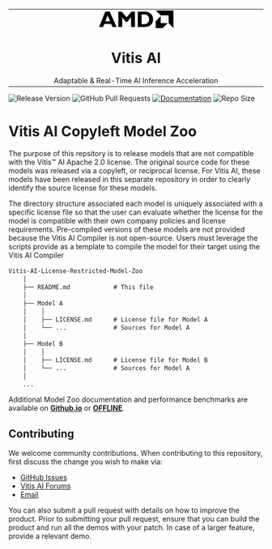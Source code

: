 <table class="sphinxhide">
 <tr>
   <td align="center"><img src="https://raw.githubusercontent.com/Xilinx/Image-Collateral/main/xilinx-logo.png" width="30%"/><h1>Vitis AI</h1><h0>Adaptable & Real-Time AI Inference Acceleration</h0>
   </td>
 </tr>
</table>

![Release Version](https://img.shields.io/github/v/release/Xilinx/Vitis-AI-Copyleft-Model-Zoo)
![GitHub Pull Requests](https://img.shields.io/github/issues-pr-raw/Xilinx/Vitis-AI-Copyleft-Model-Zoo)
[![Documentation](https://img.shields.io/badge/documentation-github.IO-blue.svg)](https://xilinx.github.io/Vitis-AI/)
![Repo Size](https://img.shields.io/github/repo-size/Xilinx/Vitis-AI-Copyleft-Model-Zoo)

# Vitis AI Copyleft Model Zoo

The purpose of this repsitory is to release models that are not compatible with the Vitis™ AI Apache 2.0 license.  The original source code for these models was released via a copyleft, or reciprocal license.  For Vitis AI, these models have been released in this separate repository in order to clearly identify the source license for these models.

The directory structure associated each model is uniquely associated with a specific license file so that the user can evaluate whether the license for the model is compatible with their own company policies and license requirements.  Pre-compiled versions of these models are not provided because the Vitis AI Compiler is not open-source.  Users must leverage the scripts provide as a template to compile the model for their target using the Vitis AI Compiler
        
    Vitis-AI-License-Restricted-Model-Zoo
        │
        ├── README.md            # This file
        │
        ├── Model A  
        │    │    
        │    ├── LICENSE.md      # License file for Model A
        │    └── ...             # Sources for Model A
        │
        ├── Model B 
        │    │    
        │    ├── LICENSE.md      # License file for Model B
        │    └── ...             # Sources for Model A
        │
        ...
        
Additional Model Zoo documentation and performance benchmarks are available on **[Github.io](https://xilinx.github.io/Vitis-AI/docs/workflow-model-zoo)** or **[OFFLINE](../docs/docs/workflow-model-zoo.html)**.

## Contributing

We welcome community contributions. When contributing to this repository, first discuss the change you wish to make via:

-  [GitHub Issues](https://github.com/Xilinx/Vitis-AI/issues)
-  [Vitis AI Forums](https://support.xilinx.com/s/topic/0TO2E000000YKY9WAO/vitis-ai-ai?language=en_US)
-  <a href="mailto:xilinx_ai_model_zoo@xilinx.com">Email</a>

You can also submit a pull request with details on how to improve the product. Prior to submitting your pull request, ensure that you can build the product and run all the demos with your patch. In case of a larger feature, provide a relevant demo.


